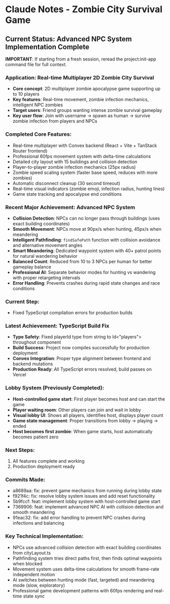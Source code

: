 # Claude Notes - Zombie City Survival Game

## Current Status: Advanced NPC System Implementation Complete

**IMPORTANT**: If starting from a fresh session, reread the project:init-app command file for full context.

### Application: Real-time Multiplayer 2D Zombie City Survival
- **Core concept**: 2D multiplayer zombie apocalypse game supporting up to 10 players
- **Key features**: Real-time movement, zombie infection mechanics, intelligent NPC zombies
- **Target users**: Friend groups wanting intense zombie survival gameplay
- **Key user flow**: Join with username → spawn as human → survive zombie infection from players and NPCs

### Completed Core Features:
- Real-time multiplayer with Convex backend (React + Vite + TanStack Router frontend)
- Professional 60fps movement system with delta-time calculations
- Detailed city layout with 15 buildings and collision detection
- Player-to-player zombie infection mechanics (25px radius)
- Zombie speed scaling system (faster base speed, reduces with more zombies)
- Automatic disconnect cleanup (30 second timeout)
- Real-time visual indicators (zombie emoji, infection radius, hunting lines)
- Game state tracking and apocalypse end conditions

### Recent Major Achievement: Advanced NPC System
- **Collision Detection**: NPCs can no longer pass through buildings (uses exact building coordinates)
- **Smooth Movement**: NPCs move at 90px/s when hunting, 45px/s when meandering
- **Intelligent Pathfinding**: `findSafePath` function with collision avoidance and alternative movement angles
- **Smart Meandering**: Dedicated waypoint system with 40+ patrol points for natural wandering behavior
- **Balanced Count**: Reduced from 10 to 3 NPCs per human for better gameplay balance
- **Professional AI**: Separate behavior modes for hunting vs wandering with proper retargeting intervals
- **Error Handling**: Prevents crashes during rapid state changes and race conditions

### Current Step:
- Fixed TypeScript compilation errors for production builds

### Latest Achievement: TypeScript Build Fix
- **Type Safety**: Fixed playerId type from string to Id<"players"> throughout component
- **Build Success**: Project now compiles successfully for production deployment
- **Convex Integration**: Proper type alignment between frontend and backend mutations
- **Production Ready**: All TypeScript errors resolved, build passes on Vercel

### Lobby System (Previously Completed):
- **Host-controlled game start**: First player becomes host and can start the game
- **Player waiting room**: Other players can join and wait in lobby
- **Visual lobby UI**: Shows all players, identifies host, displays player count
- **Game state management**: Proper transitions from lobby → playing → ended
- **Host becomes first zombie**: When game starts, host automatically becomes patient zero

### Next Steps:
1. All features complete and working
2. Production deployment ready

### Commits Made:
- a8689aa: fix: prevent game mechanics from running during lobby state
- f921f4c: fix: resolve lobby system issues and add reset functionality
- 5b9fccf: feat: implement lobby system with host-controlled game start
- 7369906: feat: implement advanced NPC AI with collision detection and smooth meandering
- 91eac32: fix: add error handling to prevent NPC crashes during infections and balancing

### Key Technical Implementation:
- NPCs use advanced collision detection with exact building coordinates from cityLayout.ts
- Pathfinding system tries direct paths first, then finds optimal waypoints when blocked
- Movement system uses delta-time calculations for smooth frame-rate independent motion
- AI switches between hunting mode (fast, targeted) and meandering mode (slow, exploratory)
- Professional game development patterns with 60fps rendering and real-time state sync